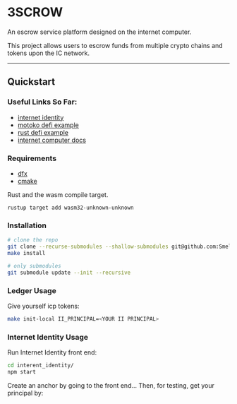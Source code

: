 # 3SCROW

An escrow service platform designed on the internet computer.

This project allows users to escrow funds from multiple crypto
chains and tokens upon the IC network.

---

## Quickstart

### Useful Links So Far:

- [internet identity](https://github.com/dfinity/internet-identity)
- [motoko defi example](https://github.com/dfinity/examples/tree/master/motoko/defi)
- [rust defi example](https://github.com/dfinity/examples/tree/master/rust/defi)
- [internet computer docs](https://smartcontracts.org/docs/current/developer-docs/ic-overview)

### Requirements

- [dfx](https://smartcontracts.org/docs/developers-guide/install-upgrade-remove.html)
- [cmake](https://cmake.org/)

Rust and the wasm compile target.

```
rustup target add wasm32-unknown-unknown
```

### Installation

```bash
# clone the repo
git clone --recurse-submodules --shallow-submodules git@github.com:SmellyFilly/3SCROW.git
make install
```

```bash
# only submodules
git submodule update --init --recursive
```

### Ledger Usage

Give yourself icp tokens:

```bash
make init-local II_PRINCIPAL=<YOUR II PRINCIPAL>
```

### Internet Identity Usage

Run Internet Identity front end:

```bash
cd interent_identity/
npm start
```

Create an anchor by going to the front end...
Then, for testing, get your principal by:
